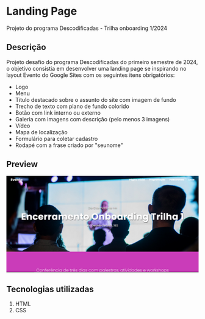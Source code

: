 # Landing Page
Projeto do programa Descodificadas - Trilha onboarding 1/2024

<h2>Descrição</h2>
<p>Projeto desafio do programa Descodificadas do primeiro semestre de 2024, o objetivo consistia em desenvolver uma landing page se inspirando no layout <span color="blue">Evento</span> do Google Sites com os seguintes itens obrigatórios:</p>
<ul>
    <li>Logo</li>
    <li>Menu</li>
    <li>Título destacado sobre o assunto do site com imagem de fundo</li>
    <li>Trecho de texto com plano de fundo colorido</li>
    <li>Botão com link interno ou externo</li>
    <li>Galeria com imagens com descrição (pelo menos 3 imagens)</li>
    <li>Vídeo</li>
    <li>Mapa de localização</li>
    <li>Formulário para coletar cadastro</li>
    <li>Rodapé com a frase criado por "seunome"</li>
</ul>

## Preview
!['Preview de uma landing page inspirada no layout evento do google sites'](https://github.com/amandakenes/landing-page-event/blob/main/assets/preview.png)

<h2>Tecnologias utilizadas</h2>
<ol>
    <li>HTML</li>
    <li>CSS</li>
</ol>
